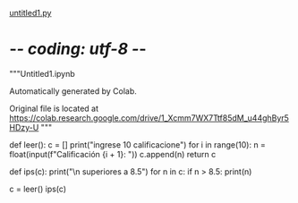 [untitled1.py](https://github.com/user-attachments/files/22304477/untitled1.py)
# -*- coding: utf-8 -*-
"""Untitled1.ipynb

Automatically generated by Colab.

Original file is located at
    https://colab.research.google.com/drive/1_Xcmm7WX7Ttf85dM_u44ghByr5HDzy-U
"""

def leer():
    c = []
    print("ingrese 10 calificacione")
    for i in range(10):
        n = float(input(f"Calificación {i + 1}: "))
        c.append(n)
    return c

def ips(c):
    print("\n superiores a 8.5")
    for n in c:
        if n > 8.5:
            print(n)

c = leer()
ips(c)
